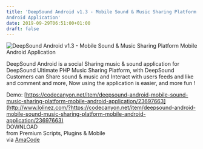 ```yaml
---
title: 'DeepSound Android v1.3 - Mobile Sound & Music Sharing Platform Mobile
Android Application'
date: 2019-09-29T06:51:00+01:00
draft: false
---
```


![DeepSound Android v1.3 - Mobile Sound & Music Sharing Platform Mobile Android Application](http://www.codelist.cc/uploads/posts/2019-09/1569736164_deepsound.png "DeepSound Android v1.3 - Mobile Sound & Music Sharing Platform Mobile Android Application")  
  
DeepSound Android is a social Sharing music & sound application for DeepSound Ultimate PHP Music Sharing Platform, with DeepSound Customers can Share sound & music and Interact with users feeds and like and comment and more, Now using the application is easier, and more fun !  
  
Demo: [https://codecanyon.net/item/deepsound-android-mobile-sound-music-sharing-platform-mobile-android-application/23697663](http://www.lolinez.com/?https://codecanyon.net/item/deepsound-android-mobile-sound-music-sharing-platform-mobile-android-application/23697663)  
DOWNLOAD  
from Premium Scripts, Plugins & Mobile  
via [AmaCode](https://amazcode.ooo)